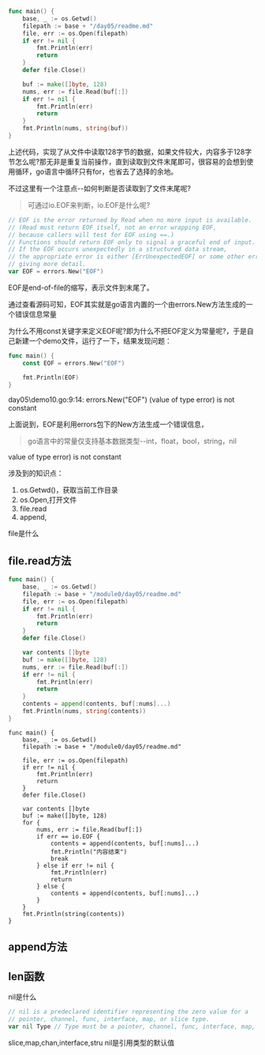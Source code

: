 


```go
func main() {
	base, _ := os.Getwd()
	filepath := base + "/day05/readme.md"
	file, err := os.Open(filepath)
	if err != nil {
		fmt.Println(err)
		return
	}
	defer file.Close()

	buf := make([]byte, 128)
	nums, err := file.Read(buf[:])
	if err != nil {
		fmt.Println(err)
		return
	}
	fmt.Println(nums, string(buf))
}
```

上述代码，实现了从文件中读取128字节的数据，如果文件较大，内容多于128字节怎么呢?那无非是重复当前操作，直到读取到文件末尾即可，很容易的会想到使用循环，go语言中循环只有for，也省去了选择的余地。

不过这里有一个注意点--如何判断是否读取到了文件末尾呢?

> 可通过io.EOF来判断，io.EOF是什么呢?



```go title="io.go"
// EOF is the error returned by Read when no more input is available.
// (Read must return EOF itself, not an error wrapping EOF,
// because callers will test for EOF using ==.)
// Functions should return EOF only to signal a graceful end of input.
// If the EOF occurs unexpectedly in a structured data stream,
// the appropriate error is either [ErrUnexpectedEOF] or some other error
// giving more detail.
var EOF = errors.New("EOF")
```


EOF是end-of-file的缩写，表示文件到末尾了。

通过查看源码可知，EOF其实就是go语言内置的一个由errors.New方法生成的一个错误信息常量

为什么不用const关键字来定义EOF呢?即为什么不把EOF定义为常量呢?，于是自己新建一个demo文件，运行了一下，结果发现问题：
```go title="demo.go"
func main() {
	const EOF = errors.New("EOF")

	fmt.Println(EOF)
}
```

day05\demo10.go:9:14: errors.New("EOF") (value of type error) is not constant

上面说到，EOF是利用errors包下的New方法生成一个错误信息，

> go语言中的常量仅支持基本数据类型--int，float，bool，string，nil


value of type error) is not constant


涉及到的知识点：
1. os.Getwd()，获取当前工作目录
2. os.Open,打开文件
3. file.read
4. append,


file是什么





## file.read方法


```go
func main() {
	base, _ := os.Getwd()
	filepath := base + "/module0/day05/readme.md"
	file, err := os.Open(filepath)
	if err != nil {
		fmt.Println(err)
		return
	}
	defer file.Close()

	var contents []byte
	buf := make([]byte, 128)
	nums, err := file.Read(buf[:])
	if err != nil {
		fmt.Println(err)
		return
	}
	contents = append(contents, buf[:nums]...)
	fmt.Println(nums, string(contents))
}
```


```
func main() {
	base, _ := os.Getwd()
	filepath := base + "/module0/day05/readme.md"

	file, err := os.Open(filepath)
	if err != nil {
		fmt.Println(err)
		return
	}
	defer file.Close()

	var contents []byte
	buf := make([]byte, 128)
	for {
		nums, err := file.Read(buf[:])
		if err == io.EOF {
			contents = append(contents, buf[:nums]...)
			fmt.Println("内容结束")
			break
		} else if err != nil {
			fmt.Println(err)
			return
		} else {
			contents = append(contents, buf[:nums]...)
		}
	}
	fmt.Println(string(contents))
}
```

## append方法

## len函数





nil是什么
```go title="buildin.go"
// nil is a predeclared identifier representing the zero value for a
// pointer, channel, func, interface, map, or slice type.
var nil Type // Type must be a pointer, channel, func, interface, map, or slice type
```

slice,map,chan,interface,stru
nil是引用类型的默认值



